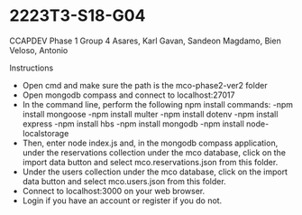 # 2223T3-S18-G04

CCAPDEV Phase 1 Group 4
Asares, Karl
Gavan, Sandeon
Magdamo, Bien
Veloso, Antonio

Instructions
- Open cmd and make sure the path is the mco-phase2-ver2 folder
- Open mongodb compass and connect to localhost:27017
- In the command line, perform the following npm install commands:
        -npm install mongoose
        -npm install multer
        -npm install dotenv
        -npm install express
        -npm install hbs
        -npm install mongodb
        -npm install node-localstorage
- Then, enter node index.js and, in the mongodb compass application, under the reservations collection under the mco database, click on the import data button and select mco.reservations.json from this folder.
- Under the users collection under the mco database, click on the import data button and select mco.users.json from this folder.
- Connect to localhost:3000 on your web browser.
- Login if you have an account or register if you do not.
